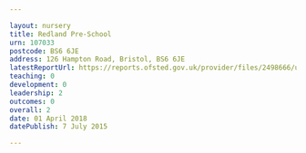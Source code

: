 ```yaml
---

layout: nursery
title: Redland Pre-School
urn: 107033
postcode: BS6 6JE
address: 126 Hampton Road, Bristol, BS6 6JE
latestReportUrl: https://reports.ofsted.gov.uk/provider/files/2498666/urn/107033.pdf
teaching: 0
development: 0
leadership: 2
outcomes: 0
overall: 2
date: 01 April 2018 
datePublish: 7 July 2015

---
```

